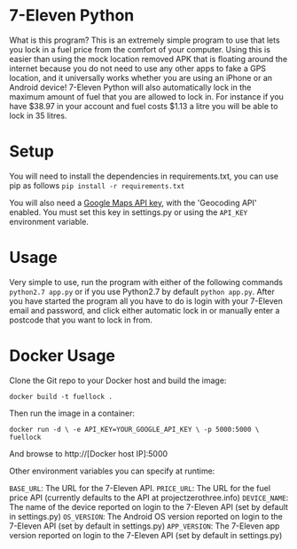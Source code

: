 # 7-Eleven Python
What is this program? This is an extremely simple program to use that lets you lock in a fuel price from the comfort of your computer. Using this is easier than using the mock location removed APK that is floating around the internet because you do not need to use any other apps to fake a GPS location, and it universally works whether you are using an iPhone or an Android device! 7-Eleven Python will also automatically lock in the maximum amount of fuel that you are allowed to lock in. For instance if you have $38.97 in your account and fuel costs $1.13 a litre you will be able to lock in 35 litres.

# Setup
You will need to install the dependencies in requirements.txt, you can use pip as follows `pip install -r requirements.txt`

You will also need a [Google Maps API key](https://developers.google.com/maps/documentation/embed/get-api-key), with the 'Geocoding API' enabled. You must set this key in settings.py or using the `API_KEY` environment variable.

# Usage
Very simple to use, run the program with either of the following commands `python2.7 app.py` or if you use Python2.7 by default `python app.py`. After you have started the program all you have to do is login with your 7-Eleven email and password, and click either automatic lock in or manually enter a postcode that you want to lock in from.

# Docker Usage
Clone the Git repo to your Docker host and build the image:

`docker build -t fuellock .`

Then run the image in a container:

`docker run -d \
  -e API_KEY=YOUR_GOOGLE_API_KEY \
  -p 5000:5000 \
  fuellock`

And browse to http://[Docker host IP]:5000

Other environment variables you can specify at runtime:
  
  `BASE_URL`: The URL for the 7-Eleven API.
  `PRICE_URL`: The URL for the fuel price API (currently defaults to the API at projectzerothree.info)
  `DEVICE_NAME`: The name of the device reported on login to the 7-Eleven API (set by default in settings.py)
  `OS_VERSION`: The Android OS version reported on login to the 7-Eleven API (set by default in settings.py)
  `APP_VERSION`: The 7-Eleven app version reported on login to the 7-Eleven API (set by default in settings.py)
